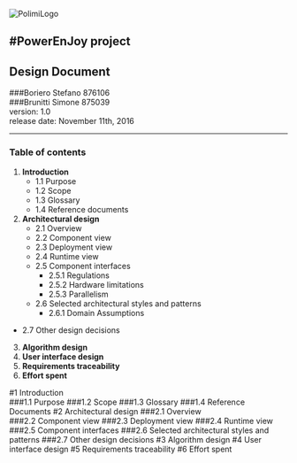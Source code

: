 ![PolimiLogo](https://upload.wikimedia.org/wikipedia/it/b/be/Logo_Politecnico_Milano.png "Polimi")  

#PowerEnJoy project   
---
Design Document
---

###Boriero Stefano  876106  
###Brunitti Simone   875039  
version: 1.0  
release date: November 11th, 2016
********
<p style="page-break-before:always;"></p>

### Table of contents  ###
1. **Introduction**  
  	* 1.1 Purpose  
	* 1.2 Scope  
	* 1.3 Glossary  
	* 1.4 Reference documents  
2. **Architectural design**  
	* 2.1 Overview 
	* 2.2 Component view
	* 2.3 Deployment view  
	* 2.4 Runtime view  
	* 2.5 Component interfaces  
		* 2.5.1 Regulations  
		* 2.5.2 Hardware limitations    
		* 2.5.3 Parallelism  
	* 2.6 Selected architectural styles and	patterns  
		* 2.6.1 Domain Assumptions  
  * 2.7 Other design decisions
3. **Algorithm design**  
4. **User interface design** 
5. **Requirements traceability**
6. **Effort spent**

<p style="page-break-before:always;"></p>

#1 Introduction   
###1.1 Purpose 
###1.2 Scope 
###1.3 Glossary 
###1.4 Reference Documents 
#2 Architectural design 
###2.1 Overview  
###2.2 Component view 
###2.3 Deployment view 
###2.4 Runtime view 
###2.5 Component interfaces 
###2.6 Selected architectural styles and	patterns 
###2.7 Other design decisions 
#3 Algorithm design 
#4 User interface design 
#5 Requirements traceability 
#6 Effort spent 
